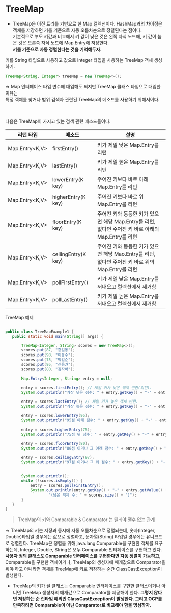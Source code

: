 # TreeMap

* TreeMap은 이진 트리를 기반으로 한 Map 컬렉션이다. 
 HashMap과의 차이점은 객체를 저장하면 키를 기준으로 자동 오름차순으로 정렬된다는 점이다.
 <br>기본적으로 부모 키값과 비교해서 키 값이 낮은 것은 왼쪽 자식 노드에, 키 값이 높은 것은 
 오른쪽 자식 노드에 Map.Entry에 저장한다.<br> **키를 기준으로 자동 정렬한다는 것을 기억해두자.**
 
 키를 String 타입으로 사용하고 값으로 Integer 타입을 사용하는 TreeMap 객체 생성하기.
 ```java
 TreeMap<String, Integer> treeMap = new TreeMap<>();
 ```
 => Map 인터페이스 타입 변수에 대입해도 되지만 TreeMap 클래스 타입으로 대입한 이유는 
 <br>특정 객체를 찾거나 범위 검색과 관련된 TreeMap의 메소드를 사용하기 위해서이다.
 
 <br><br>다음은 TreeMap이 가지고 있는 검색 관련 메소드들이다. 

 | 리턴 타입 | 메소드 | 설명 |
 |----------------|--------------------|------------------------------------------------------------|
 |Map.Entry<K,V>  | firstEntry()       | 키가 제일 낮은 Map.Entry를 리턴 |
 |Map.Entry<K,V>  | lastEntry()        | 키가 제일 높은 Map.Entry를 리턴 |
 |Map.Entry<K,V>  | lowerEntry(K key)  | 주어진 키보다 바로 아래 Map.Entry를 리턴 |
 |Map.Entry<K,V>  | higherEntry(K key) | 주어진 키보다 바로 위 Map.Entry를 리턴 | 
 |Map.Entry<K,V>  | floorEntry(K key)  | 주어진 키와 동등한 키가 있으면 해당 Map.Entry를 리턴, <br>없다면 주어진 키 바로 아래의 Map.Entry를 리턴 |
 |Map.Entry<K,V>  | ceilingEntry(K key)| 주어진 키와 동등한 키가 있으면 해당 Mao.Entry를 리턴, <br>없다면 주어진 키 바로 위의 Map.Entry를 리턴 |
 |Map.Entry<K,V>  | pollFirstEntry()   | 키가 제일 낮은 Map.Entry를 꺼내오고 컬렉션에서 제거함 |
 |Map.Entry<K,V>  | pollLastEntry()    | 키가 제일 높은 Map.Entry를 꺼내오고 컬렉션에서 제거함 |
 

TreeMap 예제 
 ```java

public class TreeMapExample1 {
    public static void main(String[] args) {

        TreeMap<Integer, String> scores = new TreeMap<>();
        scores.put(87, "홍길동");
        scores.put(98, "이동수");
        scores.put(75, "박길순");
        scores.put(95, "신용권");
        scores.put(80, "김자바");

        Map.Entry<Integer, String> entry = null;

        entry = scores.firstEntry(); // 제일 키가 낮은 객체 반환(리턴).
        System.out.println("가장 낮은 점수: " + entry.getKey() + "-" + entry.getValue());

        entry = scores.lastEntry(); // 제일 키가 높은 객체 반환.
        System.out.println("가장 높은 점수: " + entry.getKey() + "-" + entry.getValue());

        entry = scores.lowerEntry(95);
        System.out.println("95점 아래 점수: " + entry.getKey() + "-" + entry.getValue());

        entry = scores.higherEntry(75);
        System.out.println("75점 위 점수: " + entry.getKey() + "-" + entry.getValue());

        entry = scores.floorEntry(80);
        System.out.println("80점 이거나 그 아래 점수: " + entry.getKey() + "-" + entry.getValue());

        entry = scores.ceilingEntry(97);
        System.out.println("97점 이거나 그 위 점수: " + entry.getKey() + "-" + entry.getValue());


        System.out.println();
        while (!scores.isEmpty()) {
            entry = scores.pollFirstEntry();
            System.out.println(entry.getKey() + "-" + entry.getValue() +
                    "(남은 객체 수: " + scores.size() + ")");
        }
    }
}

```
 
 
 > TreeMap의 키와 Comparable & Comparator 는 뗄레야 뗄수 없는 관계
 
 => TreeMap의 키는 저장과 동시에 자동 오름차순으로 정렬되는데, 숫자(Integer, Double)타입일 경우에는
 값으로 정렬하고, 문자열(String) 타입일 경우에는 유니코드로 정렬한다. 
 TreeMap은 정렬을 위해 java.lang.Comparable을 구현한 객체를 요구하는데, 
 Integer, Double, String은 모두 Comparable 인터페이스를 구현하고 있다. 
 <br>**사용자 정의 클래스도 Comparable 인터페이스를 구현한다면 자동 정렬이 가능하고**, Comparable을 구현한 객체이거나,
 TreeMap의 생성자에 매개값으로 Comparator을 줘야 하고 아니라면 객체를 TreeMap에 키로 저장하는 순간 ClassCastException이 발생한다.
 
 
 *  TreeMap의 키가 될 클래스는 Comparable 인터페이스를 구현한 클래스이거나 아니면 TreeMap 
 생성자의 매개값으로 Comparator를 제공해야 한다. 
 **그렇지 않다면 저장하는 순 런타임 예외인 ClassCastException이 발생한다.
 그리고 OCP를 만족하려면 Comparable이 아닌 Comparator로 비교해야 함을 명심하자.**
 

   
   